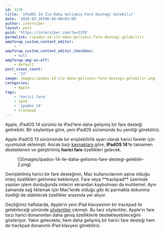 ```yaml
---
id: 3135
title: 'iPadOS 14 İle Daha Gelişmiş Fare Desteği Gelebilir'
date: '2020-03-10T06:40:00+03:00'
author: intersiber
layout: post
guid: 'https://intersiber.com/?p=3135'
permalink: /ipados-14-ile-daha-gelismis-fare-destegi-gelebilir/
ampforwp_custom_content_editor:
    - ''
ampforwp_custom_content_editor_checkbox:
    - null
ampforwp-amp-on-off:
    - default
post_views_count:
    - '13'
image: images/ipados-14-ile-daha-gelismis-fare-destegi-gelebilir.png
categories:
    - Apple
tags:
    - 'harici fare'
    - ipad
    - 'ipados 14'
    - trackpad
---
```


Apple, iPadOS 14 sürümü ile iPad’lere daha gelişmiş bir fare desteği getirebilir. Bir söylentiye göre, yeni iPadOS sürümünde bu yeniliği görebiliriz.

Apple iPadOS 13 sürümünde bir erişilebilirlik ayarı olarak harici fareler için uyumluluk eklemişti. Ancak bazı [kaynaklara](https://9to5mac.com/2020/03/09/sophisticated-mouse-cursor-support-coming-to-ios-14-new-ipad-smart-keyboard-models-with-trackpad/) göre, **iPadOS 14**‘te tamamen desteklenen ve geliştirilmiş **harici fare** özellikleri gelecek.

<figure class="wp-block-image size-large">![](images/ipados-14-ile-daha-gelismis-fare-destegi-gelebilir-2.png)</figure>Genişletilmiş harici bir fare desteğinin, Mac kullanıcılarının aşina olduğu imleç özellikleri getirmesi bekleniyor. Fare veya **trackpad** üzerinde yapılan işlem durduğunda imlecin ekrandan kaybolması da muhtemel. Aynı zamanda sağ tıklamak için Mac’lerde olduğu gibi iki parmakla dokunma özelliği de olabilecek özellikler arasında yer alıyor.

Geçtiğimiz haftalarda, Apple’ın yeni iPad klavyesinin bir trackpad ile gelebileceği yönünde [söylentiler](https://intersiber.com/ipad-pro-yeni-klavyesiyle-neler-sunuyor/) çıkmıştı. Bu tarz söylentiler, Apple’ın fare tarzı harici donanımları daha geniş özelliklerle destekleyebileceğini gösteriyor. Yakın gelecekte, hem daha gelişmiş bir harici fare desteği hem de trackpad donanımlı iPad klavyesi görebiliriz.